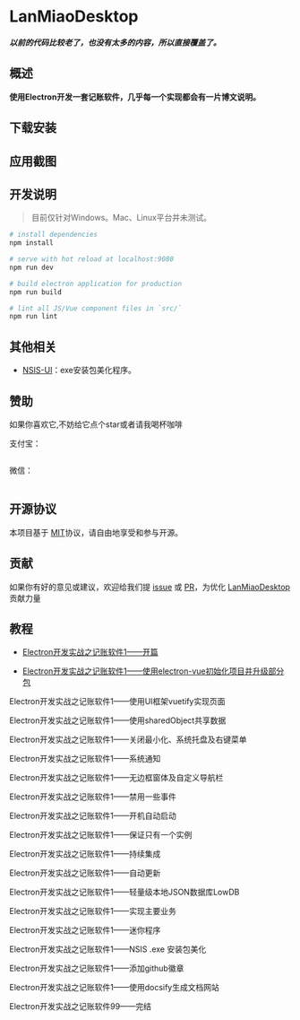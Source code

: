 # LanMiaoDesktop

_**以前的代码比较老了，也没有太多的内容，所以直接覆盖了。**_

## 概述

**使用Electron开发一套记账软件，几乎每一个实现都会有一片博文说明。**


## 下载安装




## 应用截图



## 开发说明

> 目前仅针对Windows。Mac、Linux平台并未测试。

``` bash
# install dependencies
npm install

# serve with hot reload at localhost:9080
npm run dev

# build electron application for production
npm run build

# lint all JS/Vue component files in `src/`
npm run lint
```


## 其他相关

- [NSIS-UI](https://github.com/hilanmiao/NSIS-UI)：exe安装包美化程序。


## 赞助

如果你喜欢它,不妨给它点个star或者请我喝杯咖啡

支付宝：

![]()

微信：

![]()


## 开源协议

本项目基于 [MIT](http://opensource.org/licenses/MIT)协议，请自由地享受和参与开源。


## 贡献

如果你有好的意见或建议，欢迎给我们提 [issue] 或 [PR]，为优化 [LanMiaoDesktop] 贡献力量

[PR]: https://github.com/hilanmiao/LanMiaoDesktop/pulls

[issue]: https://github.com/hilanmiao/LanMiaoDesktop/issues

[LanMiaoDesktop]: https://github.com/youzan/vant-weapp

## 教程

- [Electron开发实战之记账软件1——开篇](https://my.oschina.net/u/3667677/blog/3035515)

- [Electron开发实战之记账软件1——使用electron-vue初始化项目并升级部分包](https://my.oschina.net/u/3667677/blog/3035513)

Electron开发实战之记账软件1——使用UI框架vuetify实现页面

Electron开发实战之记账软件1——使用sharedObject共享数据

Electron开发实战之记账软件1——关闭最小化、系统托盘及右键菜单

Electron开发实战之记账软件1——系统通知

Electron开发实战之记账软件1——无边框窗体及自定义导航栏

Electron开发实战之记账软件1——禁用一些事件

Electron开发实战之记账软件1——开机自动启动

Electron开发实战之记账软件1——保证只有一个实例

Electron开发实战之记账软件1——持续集成

Electron开发实战之记账软件1——自动更新

Electron开发实战之记账软件1——轻量级本地JSON数据库LowDB

Electron开发实战之记账软件1——实现主要业务

Electron开发实战之记账软件1——迷你程序

Electron开发实战之记账软件1——NSIS .exe 安装包美化

Electron开发实战之记账软件1——添加github徽章

Electron开发实战之记账软件1——使用docsify生成文档网站

Electron开发实战之记账软件99——完结